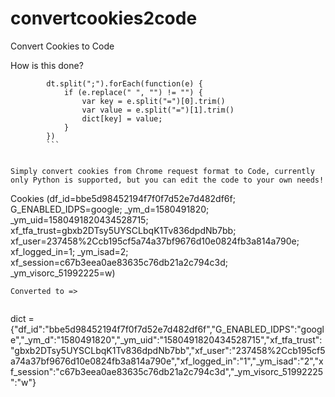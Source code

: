 # convertcookies2code
Convert Cookies to Code

How is this done?
```
        dt.split(";").forEach(function(e) {
            if (e.replace(" ", "") != "") {
                var key = e.split("=")[0].trim()
                var value = e.split("=")[1].trim()
                dict[key] = value;
            }
        })
        ```


Simply convert cookies from Chrome request format to Code, currently only Python is supported, but you can edit the code to your own needs!

```
Cookies (df_id=bbe5d98452194f7f0f7d52e7d482df6f; G_ENABLED_IDPS=google; _ym_d=1580491820; _ym_uid=1580491820434528715; xf_tfa_trust=gbxb2DTsy5UYSCLbqK1Tv836dpdNb7bb; xf_user=237458%2Ccb195cf5a74a37bf9676d10e0824fb3a814a790e; xf_logged_in=1; _ym_isad=2; xf_session=c67b3eea0ae83635c76db21a2c794c3d; _ym_visorc_51992225=w)
```
Converted to => 


```
dict = {"df_id":"bbe5d98452194f7f0f7d52e7d482df6f","G_ENABLED_IDPS":"google","_ym_d":"1580491820","_ym_uid":"1580491820434528715","xf_tfa_trust":"gbxb2DTsy5UYSCLbqK1Tv836dpdNb7bb","xf_user":"237458%2Ccb195cf5a74a37bf9676d10e0824fb3a814a790e","xf_logged_in":"1","_ym_isad":"2","xf_session":"c67b3eea0ae83635c76db21a2c794c3d","_ym_visorc_51992225":"w"}
```

